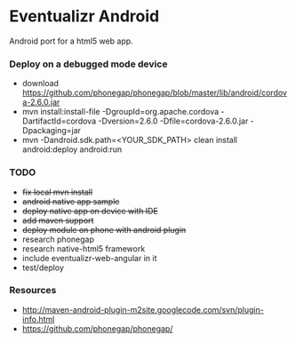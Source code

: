 # Eventualizr Android
Android port for a html5 web app.

### Deploy on a debugged mode device
* download https://github.com/phonegap/phonegap/blob/master/lib/android/cordova-2.6.0.jar
* mvn install:install-file -DgroupId=org.apache.cordova -DartifactId=cordova -Dversion=2.6.0 -Dfile=cordova-2.6.0.jar -Dpackaging=jar
* mvn -Dandroid.sdk.path=<YOUR_SDK_PATH> clean install android:deploy android:run

### TODO
* ~~fix local mvn install~~
* ~~android native app sample~~
* ~~deploy native app on device with IDE~~
* ~~add maven support~~
* ~~deploy module on phone with android plugin~~
* research phonegap
* research native-html5 framework
* include eventualizr-web-angular in it
* test/deploy

### Resources
* http://maven-android-plugin-m2site.googlecode.com/svn/plugin-info.html
* https://github.com/phonegap/phonegap/

